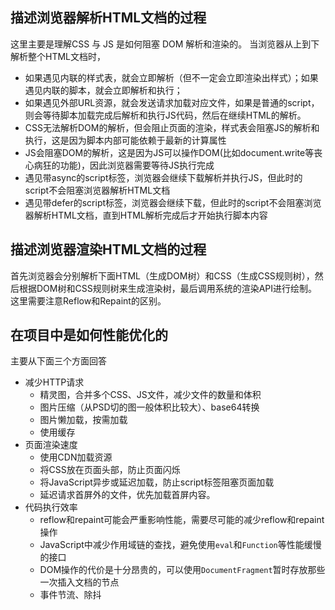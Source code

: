 

## 描述浏览器解析HTML文档的过程
这里主要是理解CSS 与 JS 是如何阻塞 DOM 解析和渲染的。
当浏览器从上到下解析整个HTML文档时，
* 如果遇见内联的样式表，就会立即解析（但不一定会立即渲染出样式）；如果遇见内联的脚本，就会立即解析和执行；
* 如果遇见外部URL资源，就会发送请求加载对应文件，如果是普通的script，则会等待脚本加载完成后解析和执行JS代码，然后在继续HTML的解析。
* CSS无法解析DOM的解析，但会阻止页面的渲染，样式表会阻塞JS的解析和执行，这是因为脚本内部可能依赖于最新的计算属性
* JS会阻塞DOM的解析，这是因为JS可以操作DOM(比如document.write等丧心病狂的功能)，因此浏览器需要等待JS执行完成
* 遇见带async的script标签，浏览器会继续下载解析并执行JS，但此时的script不会阻塞浏览器解析HTML文档
* 遇见带defer的script标签，浏览器会继续下载，但此时的script不会阻塞浏览器解析HTML文档，直到HTML解析完成后才开始执行脚本内容

## 描述浏览器渲染HTML文档的过程
首先浏览器会分别解析下面HTML（生成DOM树）和CSS（生成CSS规则树），然后根据DOM树和CSS规则树来生成渲染树，最后调用系统的渲染API进行绘制。
这里需要注意Reflow和Repaint的区别。



## 在项目中是如何性能优化的
主要从下面三个方面回答
* 减少HTTP请求
    * 精灵图，合并多个CSS、JS文件，减少文件的数量和体积
    * 图片压缩（从PSD切的图一般体积比较大）、base64转换
    * 图片懒加载，按需加载
    * 使用缓存
* 页面渲染速度
    * 使用CDN加载资源
    * 将CSS放在页面头部，防止页面闪烁
    * 将JavaScript异步或延迟加载，防止script标签阻塞页面加载
    * 延迟请求首屏外的文件，优先加载首屏内容。
* 代码执行效率
    * reflow和repaint可能会严重影响性能，需要尽可能的减少reflow和repaint操作
    * JavaScript中减少作用域链的查找，避免使用`eval`和`Function`等性能缓慢的接口
    * DOM操作的代价是十分昂贵的，可以使用`DocumentFragment`暂时存放那些一次插入文档的节点
    * 事件节流、除抖
